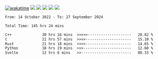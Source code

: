 [![wakatime](https://wakatime.com/badge/user/368879df-dc38-4b1a-86c4-8a2054a0e074.svg)](https://wakatime.com/@368879df-dc38-4b1a-86c4-8a2054a0e074)
<img src="https://img.shields.io/badge/Windows-0078D6?style=flat&logo=Windows&logoColor=white">
<img src="https://img.shields.io/badge/IntelliJ_IDEA-000000.svg?style=flat&logo=IntelliJ-IDEA&logoColor=white">
<img src="https://img.shields.io/badge/CLion-000000.svg?style=flat&logo=CLion&logoColor=white">
<img src="https://img.shields.io/badge/Visual_Studio_Code-007ACC?style=flat&logo=Visual-Studio-Code&logoColor=white">
<img src="https://img.shields.io/badge/Discord-5865F2?label=kano42&style=flat&logo=discord&logoColor=white">
<br>


<!--START_SECTION:waka-->

```txt
From: 14 October 2022 - To: 27 September 2024

Total Time: 145 hrs 24 mins

C++              30 hrs 16 mins  >>>>>--------------------   20.82 %
C                21 hrs 57 mins  >>>>---------------------   15.10 %
Rust             21 hrs 18 mins  >>>>---------------------   14.65 %
Python           18 hrs 19 mins  >>>----------------------   12.60 %
Svelte           12 hrs 6 mins   >>-----------------------   08.33 %
```

<!--END_SECTION:waka-->
